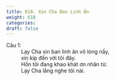 ```yaml
---
title: 618. Xin Cha Ban Linh Ân
weight: 618
categories: 
draft: false
---
```

<dl><dt>Câu 1:</dt><dd data-verse="1">Lạy Cha xin ban linh ân vô lòng nầy, <br/>xin kíp đến với tôi đây. <br/>Hồn tôi đang khao khát ơn nhân từ. <br/>Lạy Cha lắng nghe tôi nài. </dd></dl>